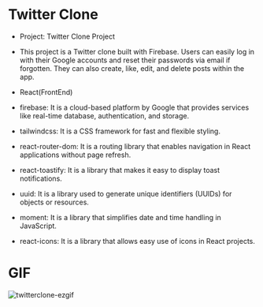 # Twitter Clone

- Project: Twitter Clone Project 

- This project is a Twitter clone built with Firebase. Users can easily log in with their Google accounts and reset their passwords via email if forgotten. They can also create, like, edit, and delete posts within the app.

- React(FrontEnd)
- firebase: It is a cloud-based platform by Google that provides services like real-time database, authentication, and storage.
- tailwindcss: It is a CSS framework for fast and flexible styling.
- react-router-dom: It is a routing library that enables navigation in React applications without page refresh.
- react-toastify: It is a library that makes it easy to display toast notifications.
- uuid: It is a library used to generate unique identifiers (UUIDs) for objects or resources.
- moment: It is a library that simplifies date and time handling in JavaScript.
- react-icons: It is a library that allows easy use of icons in React projects.

# GIF
![twitterclone-ezgif](https://github.com/user-attachments/assets/09e1a371-af2b-4432-b64e-95187d0280d1)

